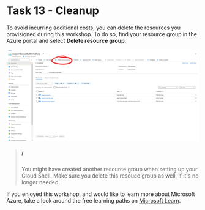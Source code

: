 # Task 13 - Cleanup

To avoid incurring additional costs, you can delete the resources you provisioned during this workshop. To do so, find your resource group in the Azure portal and select **Delete resource group**.

![Delete resource group](media/13/delete_rg.png)

> ##### ℹ️
> You might have created another resource group when setting up your Cloud Shell. Make sure you delete this resouce group as well, if it's no longer needed.

If you enjoyed this workshop, and would like to learn more about Microsoft Azure, take a look around the free learning paths on [Microsoft Learn](https://docs.microsoft.com/en-us/learn/).